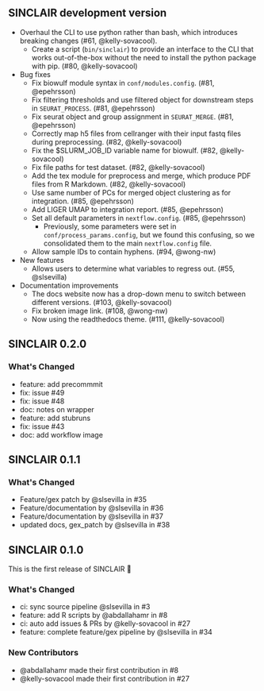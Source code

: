 ## SINCLAIR development version

- Overhaul the CLI to use python rather than bash, which introduces breaking changes (#61, @kelly-sovacool).
  - Create a script (`bin/sinclair`) to provide an interface to the CLI that works out-of-the-box without the need to install the python package with pip. (#80, @kelly-sovacool)
- Bug fixes
  - Fix biowulf module syntax in `conf/modules.config`. (#81, @epehrsson)
  - Fix filtering thresholds and use filtered object for downstream steps in `SEURAT_PROCESS`. (#81, @epehrsson)
  - Fix seurat object and group assignment in `SEURAT_MERGE`. (#81, @epehrsson)
  - Correctly map h5 files from cellranger with their input fastq files during preprocessing. (#82, @kelly-sovacool)
  - Fix the $SLURM_JOB_ID variable name for biowulf. (#82, @kelly-sovacool)
  - Fix file paths for test dataset. (#82, @kelly-sovacool)
  - Add the tex module for preprocess and merge, which produce PDF files from R Markdown. (#82, @kelly-sovacool)
  - Use same number of PCs for merged object clustering as for integration. (#85, @epehrsson)
  - Add LIGER UMAP to integration report. (#85, @epehrsson)
  - Set all default parameters in `nextflow.config`. (#85, @epehrsson)
    - Previously, some parameters were set in `conf/process_params.config`, but we found this confusing, so we consolidated them to the main `nextflow.config` file.
  - Allow sample IDs to contain hyphens. (#94, @wong-nw)
- New features
  - Allows users to determine what variables to regress out. (#55, @slsevilla)
- Documentation improvements
  - The docs website now has a drop-down menu to switch between different versions. (#103, @kelly-sovacool)
  - Fix broken image link. (#108, @wong-nw)
  - Now using the readthedocs theme. (#111, @kelly-sovacool)

## SINCLAIR 0.2.0

### What's Changed

- feature: add precommmit
- fix: issue #49
- fix: issue #48
- doc: notes on wrapper
- feature: add stubruns
- fix: issue #43
- doc: add workflow image

## SINCLAIR 0.1.1

### What's Changed

- Feature/gex patch by @slsevilla in #35
- Feature/documentation by @slsevilla in #36
- Feature/documentation by @slsevilla in #37
- updated docs, gex_patch by @slsevilla in #38

## SINCLAIR 0.1.0

This is the first release of SINCLAIR 🎉

### What's Changed

- ci: sync source pipeline @slsevilla in #3
- feature: add R scripts by @abdallahamr in #8
- ci: auto add issues & PRs by @kelly-sovacool in #27
- feature: complete feature/gex pipeline by @slsevilla in #34

### New Contributors

- @abdallahamr made their first contribution in #8
- @kelly-sovacool made their first contribution in #27
